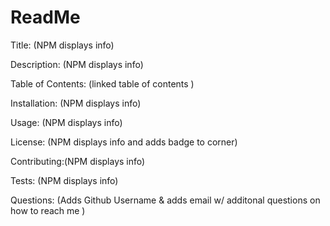 # ReadMe
Title: (NPM displays info)

Description: (NPM displays info)

Table of Contents: (linked table of contents )

Installation: (NPM displays info)

Usage: (NPM displays info)

License: (NPM displays info and adds badge to corner)

Contributing:(NPM displays info)

Tests: (NPM displays info)

Questions: (Adds Github Username & adds email w/ additonal questions on how to reach me )